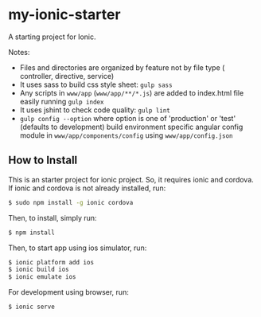 # my-ionic-starter
A starting project for Ionic.

Notes: 

- Files and directories are organized by feature not by file type ( controller, directive, service)
- It uses sass to build css style sheet: `gulp sass` 
- Any scripts in `www/app` (`www/app/**/*.js`) are added to index.html file easily running `gulp index` 
- It uses jshint to check code quality: `gulp lint`
- `gulp config --option` where option is one of 'production' or 'test' (defaults to development) build environment specific angular config module in `www/app/components/config` using `www/app/config.json`

## How to Install

This is an starter project for ionic project. So, it requires ionic and cordova. If ionic and cordova is not already installed, run:

```bash
$ sudo npm install -g ionic cordova
```
Then, to install, simply run: 

```bash
$ npm install
```
Then, to start app using ios simulator, run:

```bash
$ ionic platform add ios
$ ionic build ios
$ ionic emulate ios
```

For development using browser, run:

```bash
$ ionic serve
```
